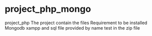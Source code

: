 # project_php_mongo
project_php
The project contain the files 
Requirement  to be installed 
Mongodb 
xampp 
and sql file provided by name test in the zip file 
